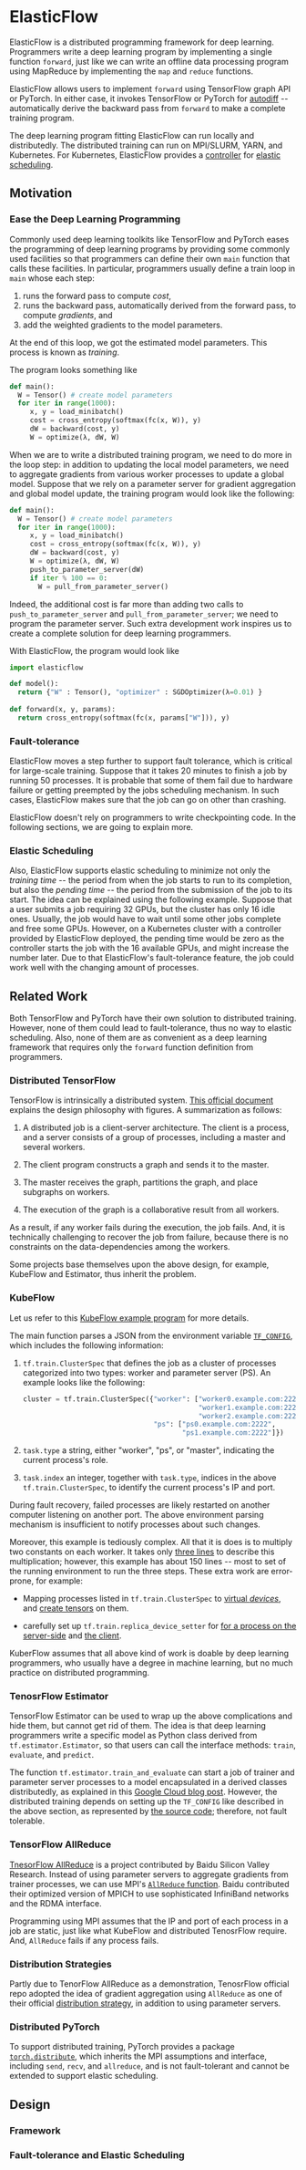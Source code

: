 # ElasticFlow

ElasticFlow is a distributed programming framework for deep learning.  Programmers write a deep learning program by implementing a single function `forward`, just like we can write an offline data processing program using MapReduce by implementing the `map` and `reduce` functions.

ElasticFlow allows users to implement `forward` using TensorFlow graph API or PyTorch.  In either case, it invokes TensorFlow or PyTorch for [autodiff](https://arxiv.org/abs/1502.05767) -- automatically derive the backward pass from `forward` to make a complete training program.

The deep learning program fitting ElasticFlow can run locally and distributedly.  The distributed training can run on MPI/SLURM, YARN, and Kubernetes.  For Kubernetes, ElasticFlow provides a [controller](https://kubernetes.io/docs/concepts/workloads/controllers/) for [elastic scheduling](https://kubernetes.io/blog/2017/12/paddle-paddle-fluid-elastic-learning/).


## Motivation

### Ease the Deep Learning Programming

Commonly used deep learning toolkits like TensorFlow and PyTorch eases the programming of deep learning programs by providing some commonly used facilities so that programmers can define their own `main` function that calls these facilities.  In particular, programmers usually define a train loop in `main` whose each step: 

1. runs the forward pass to compute *cost*,
1. runs the backward pass, automatically derived from the forward pass, to compute *gradients*, and
1. add the weighted gradients to the model parameters.

At the end of this loop, we got the estimated model parameters.  This process is known as *training*.

The program looks something like

```python
def main():
  W = Tensor() # create model parameters
  for iter in range(1000):
     x, y = load_minibatch()
     cost = cross_entropy(softmax(fc(x, W)), y)
     dW = backward(cost, y)
     W = optimize(λ, dW, W)
```

When we are to write a distributed training program, we need to do more in the loop step: in addition to updating the local model parameters, we need to aggregate gradients from various worker processes to update a global model.  Suppose that we rely on a parameter server for gradient aggregation and global model update, the training program would look like the following:

```python
def main():
  W = Tensor() # create model parameters
  for iter in range(1000):
     x, y = load_minibatch()
     cost = cross_entropy(softmax(fc(x, W)), y)
     dW = backward(cost, y)
     W = optimize(λ, dW, W)
     push_to_parameter_server(dW)
     if iter % 100 == 0:
       W = pull_from_parameter_server()
```

Indeed, the additional cost is far more than adding two calls to `push_to_parameter_server` and `pull_from_parameter_server`; we need to program the parameter server.  Such extra development work inspires us to create a complete solution for deep learning programmers.

With ElasticFlow, the program would look like

```python
import elasticflow

def model():
  return {"W" : Tensor(), "optimizer" : SGDOptimizer(λ=0.01) }
  
def forward(x, y, params):
  return cross_entropy(softmax(fc(x, params["W"])), y)
```
  
### Fault-tolerance

ElasticFlow moves a step further to support fault tolerance, which is critical for large-scale training.  Suppose that it takes 20 minutes to finish a job by running 50 processes.  It is probable that some of them fail due to hardware failure or getting preempted by the jobs scheduling mechanism.  In such cases, ElasticFlow makes sure that the job can go on other than crashing.

ElasticFlow doesn't rely on programmers to write checkpointing code.  In the following sections, we are going to explain more.

### Elastic Scheduling

Also, ElasticFlow supports elastic scheduling to minimize not only the *training time* -- the period from when the job starts to run to its completion, but also the *pending time* -- the period from the submission of the job to its start.  The idea can be explained using the following example.   Suppose that a user submits a job requiring 32 GPUs, but the cluster has only 16 idle ones.  Usually, the job would have to wait until some other jobs complete and free some GPUs.  However, on a Kubernetes cluster with a controller provided by ElasticFlow deployed, the pending time would be zero as the controller starts the job with the 16 available GPUs, and might increase the number later.  Due to that ElasticFlow's fault-tolerance feature, the job could work well with the changing amount of processes.

## Related Work

Both TensorFlow and PyTorch have their own solution to distributed training.  However, none of them could lead to fault-tolerance, thus no way to elastic scheduling.  Also, none of them are as convenient as a deep learning framework that requires only the `forward` function definition from programmers.

### Distributed TensorFlow

TensorFlow is intrinsically a distributed system. [This official document](https://www.tensorflow.org/extend/architecture) explains the design philosophy with figures.  A summarization as follows:

1. A distributed job is a client-server architecture.  The client is a process, and a server consists of a group of processes, including a master and several workers.

1. The client program constructs a graph and sends it to the master.

1. The master receives the graph, partitions the graph, and place subgraphs on workers.

1. The execution of the graph is a collaborative result from all workers.

As a result, if any worker fails during the execution, the job fails.  And, it is technically challenging to recover the job from failure, because there is no constraints on the data-dependencies among the workers.

Some projects base themselves upon the above design, for example, KubeFlow and Estimator, thus inherit the problem.

### KubeFlow

Let us refer to this [KubeFlow example program](https://github.com/kubeflow/tf-operator/blob/v0.3.0/examples/tf_sample/tf_smoke.py) for more details.

The main function parses a JSON from the environment variable [`TF_CONFIG`](https://cloud.google.com/ml-engine/docs/tensorflow/distributed-training-details#tf-config-format), which includes the following information:

1. `tf.train.ClusterSpec` that defines the job as a cluster of processes categorized into two types: worker and parameter server (PS).  An example looks like the following:

   ```python
   cluster = tf.train.ClusterSpec({"worker": ["worker0.example.com:2222",
                                              "worker1.example.com:2222",
                                              "worker2.example.com:2222"],
                                   "ps": ["ps0.example.com:2222",
                                          "ps1.example.com:2222"]})
   ```

1. `task.type` a string, either "worker", "ps", or "master", indicating the current process's role.
1. `task.index` an integer, together with `task.type`, indices in the above `tf.train.ClusterSpec`, to identify the current process's IP and port.

During fault recovery, failed processes are likely restarted on another computer listening on another port.  The above environment parsing mechanism is insufficient to notify processes about such changes.

Moreover, this example is tediously complex.  All that it is does is to multiply two constants on each worker.  It takes only [three lines](https://github.com/kubeflow/tf-operator/blob/fac8eff892f0e8ffa331952ab2d89e0ab18d99a3/examples/tf_sample/tf_smoke.py#L61-L63) to describe this multiplication; however, this example has about 150 lines -- most to set of the running environment to run the three steps.  These extra work are error-prone, for example:

- Mapping processes listed in `tf.train.ClusterSpec` to [virtual *devices*](https://github.com/kubeflow/tf-operator/blob/fac8eff892f0e8ffa331952ab2d89e0ab18d99a3/examples/tf_sample/tf_smoke.py#L57-L59), and [create tensors](https://github.com/kubeflow/tf-operator/blob/fac8eff892f0e8ffa331952ab2d89e0ab18d99a3/examples/tf_sample/tf_smoke.py#L60-L63) on them.

- carefully set up `tf.train.replica_device_setter` for [for a process on the server-side](https://github.com/kubeflow/tf-operator/blob/fac8eff892f0e8ffa331952ab2d89e0ab18d99a3/examples/tf_sample/tf_smoke.py#L120-L122) and [the client](https://github.com/kubeflow/tf-operator/blob/fac8eff892f0e8ffa331952ab2d89e0ab18d99a3/examples/tf_sample/tf_smoke.py#L127).

KuberFlow assumes that all above kind of work is doable by deep learning programmers, who usually have a degree in machine learning, but no much practice on distributed programming.

### TenosrFlow Estimator

TensorFlow Estimator can be used to wrap up the above complications and hide them, but cannot get rid of them. The idea is that deep learning programmers write a specific model as Python class derived from `tf.estimator.Estimator`, so that users can call the interface methods: `train`, `evaluate`, and `predict`.

The function `tf.estimator.train_and_evaluate` can start a job of trainer and parameter server processes to a model encapsulated in a derived classes distributedly, as explained in this [Google Cloud blog post](https://cloud.google.com/blog/products/gcp/easy-distributed-training-with-tensorflow-using-tfestimatortrain-and-evaluate-on-cloud-ml-engine).  However, the distributed training depends on setting up the `TF_CONFIG` like described in the above section, as represented by [the source code](https://github.com/tensorflow/tensorflow/blob/c19e29306ce1777456b2dbb3a14f511edf7883a8/tensorflow/python/estimator/training.py#L349-L374); therefore, not fault tolerable.

### TensorFlow AllReduce

[TnesorFlow AllReduce](https://github.com/baidu-research/tensorflow-allreduce) is a project contributed by Baidu Silicon Valley Research.  Instead of using parameter servers to aggregate gradients from trainer processes, we can use MPI's [`AllReduce` function](https://www.mpich.org/static/docs/v3.1/www3/MPI_Allreduce.html).  Baidu contributed their optimized version of MPICH to use sophisticated InfiniBand networks and the RDMA interface.

Programming using MPI assumes that the IP and port of each process in a job are static, just like what KubeFlow and distributed TenosrFlow require.  And, `AllReduce` fails if any process fails.

### Distribution Strategies

Partly due to TenorFlow AllReduce as a demonstration, TenosrFlow official repo adopted the idea of gradient aggregation using `AllReduce` as one of their official [distribution strategy](https://www.tensorflow.org/api_docs/python/tf/contrib/distribute/DistributionStrategy), in addition to using parameter servers.

### Distributed PyTorch

To support distributed training, PyTorch provides a package [`torch.distribute`](https://pytorch.org/tutorials/intermediate/dist_tuto.html), which inherits the MPI assumptions and interface, including `send`, `recv`, and `allreduce`, and is not fault-tolerant and cannot be extended to support elastic scheduling.

## Design

### Framework

### Fault-tolerance and Elastic Scheduling
